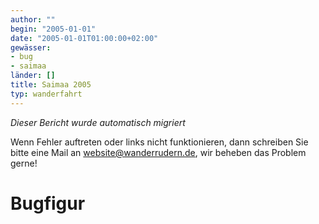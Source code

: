 ```yaml
---
author: ""
begin: "2005-01-01"
date: "2005-01-01T01:00:00+02:00"
gewässer:
- bug
- saimaa
länder: []
title: Saimaa 2005
typ: wanderfahrt
---
```



*Dieser Bericht wurde automatisch migriert*

Wenn Fehler auftreten oder links nicht funktionieren, dann schreiben Sie bitte eine Mail an website@wanderrudern.de, wir beheben das Problem gerne!



# Bugfigur


